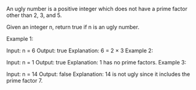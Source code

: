 An ugly number is a positive integer which does not have a prime factor other than 2, 3, and 5.

Given an integer n, return true if n is an ugly number.



Example 1:

Input: n = 6
Output: true
Explanation: 6 = 2 × 3
Example 2:

Input: n = 1
Output: true
Explanation: 1 has no prime factors.
Example 3:

Input: n = 14
Output: false
Explanation: 14 is not ugly since it includes the prime factor 7.